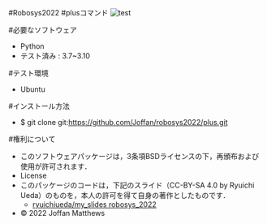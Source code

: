 #Robosys2022
#plusコマンド
![test](https://github.com/Joffan/robosys20x/actions/workflows/test.yml/badge.svg)

#必要なソフトウェア
 * Python
 * テスト済み : 3.7~3.10

#テスト環境
* Ubuntu

#インストール方法
  * $ git clone git:https://github.com/Joffan/robosys2022/plus.git

#権利について
  * このソフトウェアパッケージは，3条項BSDライセンスの下，再頒布および使用が許可されます．
  * License
  * このパッケージのコードは，下記のスライド（CC-BY-SA 4.0 by Ryuichi Ueda）のものを，本人の許可を得て自身の著作としたものです．
      * [ryuichiueda/my_slides robosys_2022](https://github.com/ryuichiueda/my_slides/tree/master/robosys_2022)
  * © 2022 Joffan Matthews
